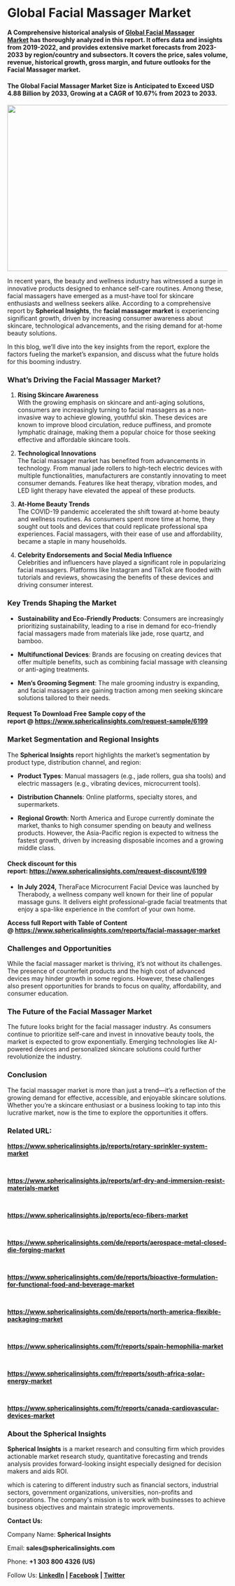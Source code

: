 <h1 class="news-post-title">Global Facial Massager Market&nbsp;</h1>
<p><strong>A Comprehensive historical analysis of&nbsp;<a href="https://www.sphericalinsights.com/reports/facial-massager-market" target="_blank" rel="noopener">Global Facial Massager Market</a>&nbsp;has thoroughly analyzed in this report. It offers data and insights from 2019-2022, and provides extensive market forecasts from 2023-2033 by region/country and subsectors. It covers the price, sales volume, revenue, historical growth, gross margin, and future outlooks for the Facial Massager market.</strong></p>
<h4><strong>The Global Facial Massager Market Size is Anticipated to Exceed USD 4.88 Billion by 2033, Growing at a CAGR of 10.67% from 2023 to 2033.</strong></h4>
<p><strong><img src="https://www.sphericalinsights.com/images/rd/global-facial-massager-market.png" alt="" width="650" height="379" /></strong></p>
<p>In recent years, the beauty and wellness industry has witnessed a surge in innovative products designed to enhance self-care routines. Among these, facial massagers have emerged as a must-have tool for skincare enthusiasts and wellness seekers alike. According to a comprehensive report by&nbsp;<strong>Spherical Insights</strong>, the&nbsp;<strong>facial massager market</strong>&nbsp;is experiencing significant growth, driven by increasing consumer awareness about skincare, technological advancements, and the rising demand for at-home beauty solutions.</p>
<p>In this blog, we&rsquo;ll dive into the key insights from the report, explore the factors fueling the market&rsquo;s expansion, and discuss what the future holds for this booming industry.</p>
<h3><strong>What&rsquo;s Driving the Facial Massager Market?</strong></h3>
<ol start="1">
<li>
<p><strong>Rising Skincare Awareness</strong><br />With the growing emphasis on skincare and anti-aging solutions, consumers are increasingly turning to facial massagers as a non-invasive way to achieve glowing, youthful skin. These devices are known to improve blood circulation, reduce puffiness, and promote lymphatic drainage, making them a popular choice for those seeking effective and affordable skincare tools.</p>
</li>
<li>
<p><strong>Technological Innovations</strong><br />The facial massager market has benefited from advancements in technology. From manual jade rollers to high-tech electric devices with multiple functionalities, manufacturers are constantly innovating to meet consumer demands. Features like heat therapy, vibration modes, and LED light therapy have elevated the appeal of these products.</p>
</li>
<li>
<p><strong>At-Home Beauty Trends</strong><br />The COVID-19 pandemic accelerated the shift toward at-home beauty and wellness routines. As consumers spent more time at home, they sought out tools and devices that could replicate professional spa experiences. Facial massagers, with their ease of use and affordability, became a staple in many households.</p>
</li>
<li>
<p><strong>Celebrity Endorsements and Social Media Influence</strong><br />Celebrities and influencers have played a significant role in popularizing facial massagers. Platforms like Instagram and TikTok are flooded with tutorials and reviews, showcasing the benefits of these devices and driving consumer interest.</p>
</li>
</ol>
<h3><strong>Key Trends Shaping the Market</strong></h3>
<ul>
<li>
<p><strong>Sustainability and Eco-Friendly Products</strong>: Consumers are increasingly prioritizing sustainability, leading to a rise in demand for eco-friendly facial massagers made from materials like jade, rose quartz, and bamboo.</p>
</li>
<li>
<p><strong>Multifunctional Devices</strong>: Brands are focusing on creating devices that offer multiple benefits, such as combining facial massage with cleansing or anti-aging treatments.</p>
</li>
<li>
<p><strong>Men&rsquo;s Grooming Segment</strong>: The male grooming industry is expanding, and facial massagers are gaining traction among men seeking skincare solutions tailored to their needs.</p>
</li>
</ul>
<h4>Request To Download Free Sample copy of the report&nbsp;@&nbsp;<a href="https://www.sphericalinsights.com/request-sample/6199">https://www.sphericalinsights.com/request-sample/6199</a></h4>
<h3><strong>Market Segmentation and Regional Insights</strong></h3>
<p>The&nbsp;<strong>Spherical Insights</strong>&nbsp;report highlights the market&rsquo;s segmentation by product type, distribution channel, and region:</p>
<ul>
<li>
<p><strong>Product Types</strong>: Manual massagers (e.g., jade rollers, gua sha tools) and electric massagers (e.g., vibrating devices, microcurrent tools).</p>
</li>
<li>
<p><strong>Distribution Channels</strong>: Online platforms, specialty stores, and supermarkets.</p>
</li>
<li>
<p><strong>Regional Growth</strong>: North America and Europe currently dominate the market, thanks to high consumer spending on beauty and wellness products. However, the Asia-Pacific region is expected to witness the fastest growth, driven by increasing disposable incomes and a growing middle class.</p>
</li>
</ul>
<h4>Check discount for this report:&nbsp;<a href="https://www.sphericalinsights.com/request-discount/6199">https://www.sphericalinsights.com/request-discount/6199</a></h4>
<ul>
<li><strong>In July 2024,</strong>&nbsp;TheraFace Microcurrent Facial Device was launched by Therabody, a wellness company well known for their line of popular massage guns. It delivers eight professional-grade facial treatments that enjoy a spa-like experience in the comfort of your own home.&nbsp; &nbsp;</li>
</ul>
<p><strong>Access full Report with Table of Content @&nbsp;<a href="https://www.sphericalinsights.com/reports/facial-massager-market">https://www.sphericalinsights.com/reports/facial-massager-market</a>&nbsp;</strong></p>
<h3><strong>Challenges and Opportunities</strong></h3>
<p>While the facial massager market is thriving, it&rsquo;s not without its challenges. The presence of counterfeit products and the high cost of advanced devices may hinder growth in some regions. However, these challenges also present opportunities for brands to focus on quality, affordability, and consumer education.</p>
<h3><strong>The Future of the Facial Massager Market</strong></h3>
<p>The future looks bright for the facial massager industry. As consumers continue to prioritize self-care and invest in innovative beauty tools, the market is expected to grow exponentially. Emerging technologies like AI-powered devices and personalized skincare solutions could further revolutionize the industry.</p>
<h3><strong>Conclusion</strong></h3>
<p>The facial massager market is more than just a trend&mdash;it&rsquo;s a reflection of the growing demand for effective, accessible, and enjoyable skincare solutions. Whether you&rsquo;re a skincare enthusiast or a business looking to tap into this lucrative market, now is the time to explore the opportunities it offers.</p>
<h3><strong>Related URL:</strong></h3>
<p><strong><a href="https://www.sphericalinsights.jp/reports/rotary-sprinkler-system-market">https://www.sphericalinsights.jp/reports/rotary-sprinkler-system-market</a></strong></p>
<p><strong>&nbsp;</strong></p>
<p><strong><a href="https://www.sphericalinsights.jp/reports/arf-dry-and-immersion-resist-materials-market">https://www.sphericalinsights.jp/reports/arf-dry-and-immersion-resist-materials-market</a></strong></p>
<p><strong>&nbsp;</strong></p>
<p><strong><a href="https://www.sphericalinsights.jp/reports/eco-fibers-market">https://www.sphericalinsights.jp/reports/eco-fibers-market</a></strong></p>
<p><strong>&nbsp;</strong></p>
<p><strong><a href="https://www.sphericalinsights.com/de/reports/aerospace-metal-closed-die-forging-market">https://www.sphericalinsights.com/de/reports/aerospace-metal-closed-die-forging-market</a></strong></p>
<p><strong>&nbsp;</strong></p>
<p><strong><a href="https://www.sphericalinsights.com/de/reports/bioactive-formulation-for-functional-food-and-beverage-market">https://www.sphericalinsights.com/de/reports/bioactive-formulation-for-functional-food-and-beverage-market</a></strong></p>
<p><strong>&nbsp;</strong></p>
<p><strong><a href="https://www.sphericalinsights.com/de/reports/north-america-flexible-packaging-market">https://www.sphericalinsights.com/de/reports/north-america-flexible-packaging-market</a></strong></p>
<p><strong>&nbsp;</strong></p>
<p><strong><a href="https://www.sphericalinsights.com/fr/reports/spain-hemophilia-market">https://www.sphericalinsights.com/fr/reports/spain-hemophilia-market</a></strong></p>
<p><strong>&nbsp;</strong></p>
<p><strong><a href="https://www.sphericalinsights.com/fr/reports/south-africa-solar-energy-market">https://www.sphericalinsights.com/fr/reports/south-africa-solar-energy-market</a></strong></p>
<p><strong>&nbsp;</strong></p>
<p><strong><a href="https://www.sphericalinsights.com/fr/reports/canada-cardiovascular-devices-market">https://www.sphericalinsights.com/fr/reports/canada-cardiovascular-devices-market</a></strong></p>
<h3><strong>About the Spherical Insights</strong></h3>
<p><strong>Spherical Insights</strong>&nbsp;is a market research and consulting firm which provides actionable market research study, quantitative forecasting and trends analysis provides forward-looking insight especially designed for decision makers and aids ROI.</p>
<p>which is catering to different industry such as financial sectors, industrial sectors, government organizations, universities, non-profits and corporations. The company's mission is to work with businesses to achieve business objectives and maintain strategic improvements.</p>
<p><strong>Contact Us:</strong></p>
<p>Company Name:&nbsp;<strong>Spherical Insights</strong></p>
<p>Email:&nbsp;<strong>sales@sphericalinsights.com</strong></p>
<p>Phone:&nbsp;<strong>+1 303 800 4326 (US)</strong></p>
<p>Follow Us:&nbsp;<strong><a href="https://www.linkedin.com/company/spherical-insight/"><u>LinkedIn</u></a>&nbsp;|&nbsp;<a href="https://www.facebook.com/sphericalinsights22"><u>Facebook</u></a>&nbsp;|&nbsp;<a href="https://twitter.com/SInsights_US"><u>Twitter</u></a></strong></p>
